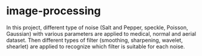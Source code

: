 # image-processing
In this project, different type of noise (Salt and Pepper, speckle, Poisson, Gaussian) with various parameters are applied to medical, normal and aerial dataset. Then different types of filter (smoothing, sharpening, wavelet, shearlet) are applied to recognize which filter is suitable for each noise.
